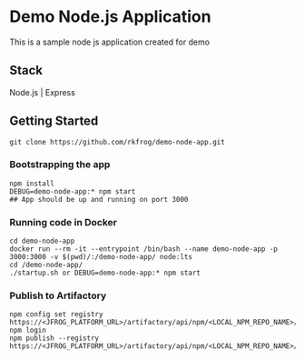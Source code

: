 # Demo Node.js Application
This is a sample node js application created for demo

## Stack
Node.js | Express

## Getting Started
```
git clone https://github.com/rkfrog/demo-node-app.git
```

### Bootstrapping the app
```
npm install
DEBUG=demo-node-app:* npm start
## App should be up and running on port 3000
```

### Running code in Docker
```
cd demo-node-app
docker run --rm -it --entrypoint /bin/bash --name demo-node-app -p 3000:3000 -v $(pwd)/:/demo-node-app/ node:lts
cd /demo-node-app/
./startup.sh or DEBUG=demo-node-app:* npm start
```

###  Publish to Artifactory
```
npm config set registry https://<JFROG_PLATFORM_URL>/artifactory/api/npm/<LOCAL_NPM_REPO_NAME>/
npm login
npm publish --registry https://<JFROG_PLATFORM_URL>/artifactory/api/npm/<LOCAL_NPM_REPO_NAME>/
```